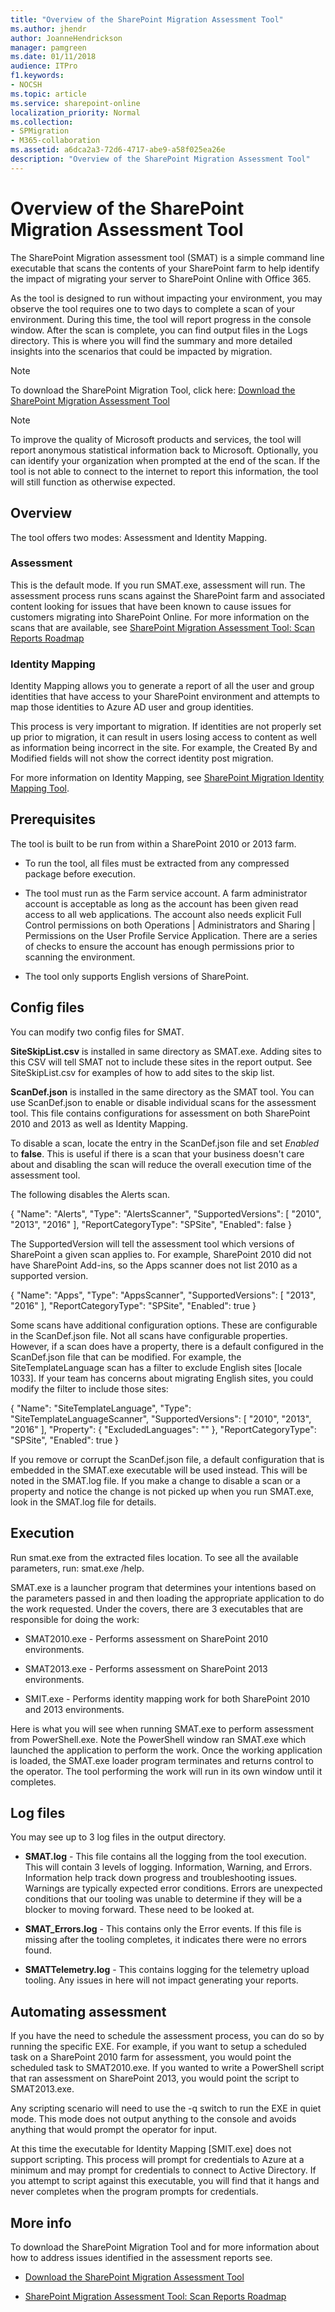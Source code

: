 ```yaml
---
title: "Overview of the SharePoint Migration Assessment Tool"
ms.author: jhendr
author: JoanneHendrickson
manager: pamgreen
ms.date: 01/11/2018
audience: ITPro
f1.keywords:
- NOCSH
ms.topic: article
ms.service: sharepoint-online
localization_priority: Normal
ms.collection:
- SPMigration
- M365-collaboration
ms.assetid: a6dca2a3-72d6-4717-abe9-a58f025ea26e
description: "Overview of the SharePoint Migration Assessment Tool"
---
```


# Overview of the SharePoint Migration Assessment Tool

The SharePoint Migration assessment tool (SMAT) is a simple command line executable that scans the contents of your SharePoint farm to help identify the impact of migrating your server to SharePoint Online with Office 365.
  
As the tool is designed to run without impacting your environment, you may observe the tool requires one to two days to complete a scan of your environment. During this time, the tool will report progress in the console window. After the scan is complete, you can find output files in the Logs directory. This is where you will find the summary and more detailed insights into the scenarios that could be impacted by migration.
  
> [!NOTE]
> To download the SharePoint Migration Tool, click here: [Download the SharePoint Migration Assessment Tool ](https://www.microsoft.com/download/details.aspx?id=53598)
  
> [!NOTE]
> To improve the quality of Microsoft products and services, the tool will report anonymous statistical information back to Microsoft. Optionally, you can identify your organization when prompted at the end of the scan. If the tool is not able to connect to the internet to report this information, the tool will still function as otherwise expected.
  
## Overview

The tool offers two modes: Assessment and Identity Mapping.
  
### Assessment

This is the default mode. If you run SMAT.exe, assessment will run. The assessment process runs scans against the SharePoint farm and associated content looking for issues that have been known to cause issues for customers migrating into SharePoint Online. For more information on the scans that are available, see [SharePoint Migration Assessment Tool: Scan Reports Roadmap](sharepoint-migration-assessment-toolscan-reports-roadmap.md)
  
### Identity Mapping

Identity Mapping allows you to generate a report of all the user and group identities that have access to your SharePoint environment and attempts to map those identities to Azure AD user and group identities.
  
This process is very important to migration. If identities are not properly set up prior to migration, it can result in users losing access to content as well as information being incorrect in the site. For example, the Created By and Modified fields will not show the correct identity post migration.
  
For more information on Identity Mapping, see [SharePoint Migration Identity Mapping Tool](sharepoint-migration-identity-mapping-tool.md).
  
## Prerequisites

The tool is built to be run from within a SharePoint 2010 or 2013 farm.
  
- To run the tool, all files must be extracted from any compressed package before execution.
    
- The tool must run as the Farm service account. A farm administrator account is acceptable as long as the account has been given read access to all web applications. The account also needs explicit Full Control permissions on both Operations | Administrators and Sharing | Permissions on the User Profile Service Application. There are a series of checks to ensure the account has enough permissions prior to scanning the environment.

- The tool only supports English versions of SharePoint.
    
## Config files

You can modify two config files for SMAT.
  
 **SiteSkipList.csv** is installed in same directory as SMAT.exe. Adding sites to this CSV will tell SMAT not to include these sites in the report output. See SiteSkipList.csv for examples of how to add sites to the skip list. 
  
 **ScanDef.json** is installed in the same directory as the SMAT tool. You can use ScanDef.json to enable or disable individual scans for the assessment tool. This file contains configurations for assessment on both SharePoint 2010 and 2013 as well as Identity Mapping. 
  
To disable a scan, locate the entry in the ScanDef.json file and set  *Enabled*  to **false**. This is useful if there is a scan that your business doesn't care about and disabling the scan will reduce the overall execution time of the assessment tool.
  
The following disables the Alerts scan.
  
{ "Name": "Alerts", "Type": "AlertsScanner", "SupportedVersions": [ "2010", "2013", "2016" ], "ReportCategoryType": "SPSite", "Enabled": false }
  
The SupportedVersion will tell the assessment tool which versions of SharePoint a given scan applies to. For example, SharePoint 2010 did not have SharePoint Add-ins, so the Apps scanner does not list 2010 as a supported version.
  
{ "Name": "Apps", "Type": "AppsScanner", "SupportedVersions": [ "2013", "2016" ], "ReportCategoryType": "SPSite", "Enabled": true }
  
Some scans have additional configuration options. These are configurable in the ScanDef.json file. Not all scans have configurable properties. However, if a scan does have a property, there is a default configured in the ScanDef.json file that can be modified. For example, the SiteTemplateLanguage scan has a filter to exclude English sites [locale 1033]. If your team has concerns about migrating English sites, you could modify the filter to include those sites:
  
{ "Name": "SiteTemplateLanguage", "Type": "SiteTemplateLanguageScanner", "SupportedVersions": [ "2010", "2013", "2016" ], "Property": { "ExcludedLanguages": "" }, "ReportCategoryType": "SPSite", "Enabled": true }
  
If you remove or corrupt the ScanDef.json file, a default configuration that is embedded in the SMAT.exe executable will be used instead. This will be noted in the SMAT.log file. If you make a change to disable a scan or a property and notice the change is not picked up when you run SMAT.exe, look in the SMAT.log file for details.
  
## Execution

Run smat.exe from the extracted files location. To see all the available parameters, run: smat.exe /help.
  
SMAT.exe is a launcher program that determines your intentions based on the parameters passed in and then loading the appropriate application to do the work requested. Under the covers, there are 3 executables that are responsible for doing the work:
  
- SMAT2010.exe - Performs assessment on SharePoint 2010 environments.
    
- SMAT2013.exe - Performs assessment on SharePoint 2013 environments.
    
- SMIT.exe - Performs identity mapping work for both SharePoint 2010 and 2013 environments.
    
Here is what you will see when running SMAT.exe to perform assessment from PowerShell.exe. Note the PowerShell window ran SMAT.exe which launched the application to perform the work. Once the working application is loaded, the SMAT.exe loader program terminates and returns control to the operator. The tool performing the work will run in its own window until it completes.
  
## Log files

You may see up to 3 log files in the output directory.
  
- **SMAT.log** - This file contains all the logging from the tool execution. This will contain 3 levels of logging. Information, Warning, and Errors. Information help track down progress and troubleshooting issues. Warnings are typically expected error conditions. Errors are unexpected conditions that our tooling was unable to determine if they will be a blocker to moving forward. These need to be looked at. 
    
- **SMAT_Errors.log** - This contains only the Error events. If this file is missing after the tooling completes, it indicates there were no errors found. 
    
- **SMATTelemetry.log** - This contains logging for the telemetry upload tooling. Any issues in here will not impact generating your reports. 
    
## Automating assessment

If you have the need to schedule the assessment process, you can do so by running the specific EXE. For example, if you want to setup a scheduled task on a SharePoint 2010 farm for assessment, you would point the scheduled task to SMAT2010.exe. If you wanted to write a PowerShell script that ran assessment on SharePoint 2013, you would point the script to SMAT2013.exe.
  
Any scripting scenario will need to use the -q switch to run the EXE in quiet mode. This mode does not output anything to the console and avoids anything that would prompt the operator for input.
  
At this time the executable for Identity Mapping [SMIT.exe] does not support scripting. This process will prompt for credentials to Azure at a minimum and may prompt for credentials to connect to Active Directory. If you attempt to script against this executable, you will find that it hangs and never completes when the program prompts for credentials.
  
## More info

To download the SharePoint Migration Tool and for more information about how to address issues identified in the assessment reports see.
  
- [Download the SharePoint Migration Assessment Tool ](https://www.microsoft.com/download/details.aspx?id=53598)
    
- [SharePoint Migration Assessment Tool: Scan Reports Roadmap](sharepoint-migration-assessment-toolscan-reports-roadmap.md)
